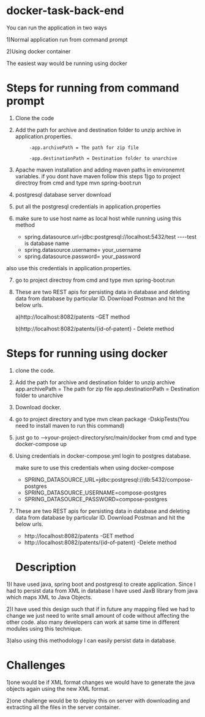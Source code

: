 # docker-task-back-end

You can run the application in two ways

1)Normal application run from command prompt

2)Using docker container

The easiest way would be running using docker

# Steps for running from command prompt


1) Clone the code

2) Add the path for archive and destination folder to unzip archive in application.properties.

            -app.archivePath = The path for zip file

            -app.destinationPath = Destination folder to unarchive

3) Apache maven installation and adding maven paths in environemnt variables. if you dont have maven follow this steps 1)go to project directroy from cmd and type mvn spring-boot:run

4) postgresql database server download

5) put all the postgresql credentials in application.properties

6) make sure to use host name as local host while running using this method
      - spring.datasource.url=jdbc:postgresql://localhost:5432/test   ----test is database name
      - spring.datasource.username= your_username
      - spring.datasource.password= your_password
  
also use this credentials in application.properties.

7) go to project directroy from cmd and type mvn spring-boot:run

8) These are two REST apis for persisting data in database and deleting data from database by particular ID. Download Postman and hit the below urls.
    
    a)http://localhost:8082/patents -GET method
    
    b)http://localhost:8082/patents/{id-of-patent} - Delete method
    



  # Steps for running using docker

1) clone the code.

2) Add the path for archive and destination folder to unzip archive
     app.archivePath = The path for zip file
     app.destinationPath = Destination folder to unarchive

3) Download docker.

4)  go to project directory and type mvn clean package -DskipTests(You need to install maven to run this command)

4) just go to -->your-project-directory/src/main/docker from cmd and type docker-compose up

5) Using credentials in docker-compose.yml login to postgres database.

      make sure to use this credentials when using docker-compose 
      - SPRING_DATASOURCE_URL=jdbc:postgresql://db:5432/compose-postgres
      - SPRING_DATASOURCE_USERNAME=compose-postgres
      - SPRING_DATASOURCE_PASSWORD=compose-postgres
      

6) These are two REST apis for persisting data in database and deleting data from database by particular ID. Download Postman  and hit the below urls.
    - http://localhost:8082/patents -GET method
    -  http://localhost:8082/patents/{id-of-patent} -Delete method
    
    
    # Description
    
 1)I have used java, spring boot and postgresql to create application. Since I had to persist data from XML in database I have used JaxB library from java which maps XML to Java Objects.
   
 2)I have used this design such that if in future any mapping filed we had to change we just need to write small amount of code without affecting the other code. also many developers can work at same time in different modules using this technique.
   
3)also using this methodology I can easily persist data in database.
   
   
   
   # Challenges
   1)one would be if XML format changes we would have to generate the java objects again using the new XML format.

   2)one challenge would be to deploy this on server with downloading and extracting all the files in the server container.
    
    
    
    
